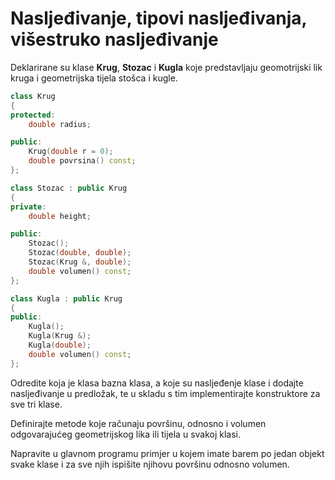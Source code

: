 # Nasljeđivanje, tipovi nasljeđivanja, višestruko nasljeđivanje
Deklarirane su klase **Krug**, **Stozac** i **Kugla** koje predstavljaju geomotrijski lik kruga i geometrijska tijela stošca i kugle.
```c++
class Krug
{
protected:
	double radius;

public:
	Krug(double r = 0);
	double povrsina() const;
};
```
```c++
class Stozac : public Krug
{
private:
	double height;

public:
	Stozac();
	Stozac(double, double);
	Stozac(Krug &, double);
	double volumen() const;
};
```
```c++
class Kugla : public Krug
{
public:
	Kugla();
	Kugla(Krug &);
	Kugla(double);
	double volumen() const;
};
```
Odredite koja je klasa bazna klasa, a koje su nasljeđenje klase i dodajte nasljeđivanje u predložak, te u skladu s tim implementirajte konstruktore za sve tri klase.

Definirajte metode koje računaju površinu, odnosno i volumen odgovarajućeg geometrijskog lika ili tijela u svakoj klasi.

Napravite u glavnom programu primjer u kojem imate barem po jedan objekt svake klase i za sve njih ispišite njihovu površinu odnosno volumen.